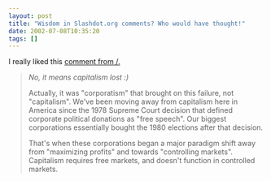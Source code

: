 ```yaml
---
layout: post
title: "Wisdom in Slashdot.org comments? Who would have thought!"
date: 2002-07-08T10:35:20
tags: []
---
```


I really liked this [comment from /.][1]

> _No, it means capitalism lost :)_
>
> Actually, it was "corporatism" that brought on this failure, not "capitalism". We've been moving away from capitalism here in America since the 1978 Supreme Court decision that defined corporate political donations as "free speech". Our biggest corporations essentially bought the 1980 elections after that decision.
>
> That's when these corporations began a major paradigm shift away from "maximizing profits" and towards "controlling markets". Capitalism requires free markets, and doesn't function in controlled markets.

   [1]: http://slashdot.org/comments.pl?sid=35341&cid=3820632
